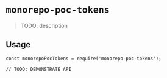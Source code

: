 # `monorepo-poc-tokens`

> TODO: description

## Usage

```
const monorepoPocTokens = require('monorepo-poc-tokens');

// TODO: DEMONSTRATE API
```
